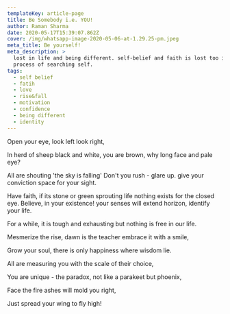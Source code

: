 ```yaml
---
templateKey: article-page
title: Be Somebody i.e. YOU!
author: Raman Sharma
date: 2020-05-17T15:39:07.862Z
cover: /img/whatsapp-image-2020-05-06-at-1.29.25-pm.jpeg
meta_title: Be yourself!
meta_description: >
  lost in life and being different. self-belief and faith is lost too in the
  process of searching self.
tags:
  - self belief
  - fatih
  - love
  - rise&fall
  - motivation
  - confidence
  - being different
  - identity
---
```

Open your eye, look left look right,

In herd of sheep black and white, you are brown, why long face and pale eye?

All are shouting 'the sky is falling'  Don't you rush - glare up. give your conviction space for your sight.

Have faith, if its stone or green sprouting life nothing exists for the closed eye. Believe, in your existence! your senses will extend horizon, identify your life.

 For a while,  it is tough and exhausting but nothing is free in our life.

Mesmerize the rise, dawn is the teacher embrace it with a smile, 

Grow your soul, there is only happiness where wisdom lie.

All are measuring you with the scale of their choice,

 You are unique - the paradox, not like a parakeet but phoenix,

 Face the fire ashes will mold you right,

 Just spread your wing to fly high!